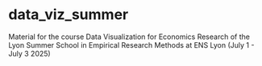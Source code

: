 # data_viz_summer
Material for the course Data Visualization for Economics Research of the Lyon Summer School in Empirical Research Methods at ENS Lyon (July 1 - July 3 2025)
